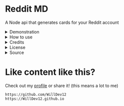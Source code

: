 # Reddit MD

A Node api that generates cards for your Reddit account

<details>
<summary>Demonstration</summary>

|                                   Preview                                   |            Query            |
| :-------------------------------------------------------------------------: | :-------------------------: |
|  ![snoo](https://reddit-markdown-cards.vercel.app/api?type=snoo&name=spez)  | `/api?type=snoo&name=spez`  |
|  ![card](https://reddit-markdown-cards.vercel.app/api?type=card&name=spez)  | `/api?type=card&name=spez`  |
| ![card](https://reddit-markdown-cards.vercel.app/api?type=banner&name=spez) | `/api?type=banner&ame=spez` |

</details>
<details>
<summary>How to use</summary>

Add your reddit username `u/[name]` and content type to the end of the vercel url.

| Type | Username |
| :--- | :---: |
| `card` | any |
| `snoo` | any |
| `banner` | any |

</details>
<details>
<summary>Credits</summary>

```
WillDevv12
```

</details>
<details>
<summary>License</summary>

```
MIT license
```

</details>
<details>
<summary>Source</summary>

This project is open source and free to edit.

</details>

# Like content like this?

Check out my [profile](https://github.com/WillDev12) or share it! (this means a lot to me)

```
https://github.com/WillDev12
https://WillDev12.github.io
```
